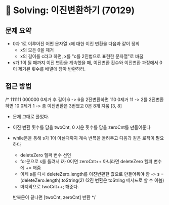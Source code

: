 # 📝 Solving: 이진변환하기 (70129)

## 문제 요약
- 0과 1로 이루어진 어떤 문자열 x에 대한 이진 변환을 다음과 같이 정의
    - x의 모든 0을 제거
    - x의 길이를 c라고 하면, x를 "c를 2진법으로 표현한 문자열"로 바꿈
- s가 1이 될 때까지 이진 변환을 계속했을 때, 이진변환 횟수와 이진변환 과정에서 0이 제거된 횟수를 배열에 담아 반환하라.

## 접근 방법

/*
111111
000000
0제거 후 길이 6 -> 
6을 2진변환하면 110
0제거 
11 -> 2를 2진변환하면 10
0제거
1
-> 총 이진변환은 3번했고 0은 8개 지움 [3, 8]

- 문제 그대로 풀었다.
- 이진 변환 횟수를 담을 twoCnt, 0 지운 횟수를 담을 zeroCnt를 만들어준다
- while문을 통해 s가 1이 아닐때까지 계속 반복을 돌려주고 다음과 같은 로직이 필요하다
    - deleteZero 헬퍼 변수 선언
    - for문으로 s를 돌려서 i가 0이면 zeroCnt++ 아니라면 deleteZero 헬퍼 변수에 += 해줌
    - 이제 s를 다시 deleteZero.length를 이진변환한 값으로 만들어줘야 함
    -> s = (deleteZero.length).toString(2) (2진 변환은 toString 메서드로 할 수 이씀)
    - 마지막으로 twoCnt++; 해준다.

    반복문이 끝나면 [twoCnt, zeroCnt] 반환
*/